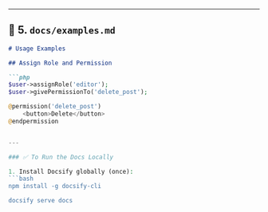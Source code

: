 
---

## 📄 5. `docs/examples.md`

```md
# Usage Examples

## Assign Role and Permission

```php
$user->assignRole('editor');
$user->givePermissionTo('delete_post');

@permission('delete_post')
    <button>Delete</button>
@endpermission


---

### ✅ To Run the Docs Locally

1. Install Docsify globally (once):
```bash
npm install -g docsify-cli

docsify serve docs
